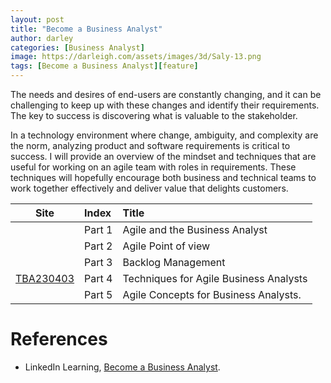 ```yaml
---
layout: post
title: "Become a Business Analyst"
author: darley
categories: [Business Analyst]
image: https://darleigh.com/assets/images/3d/Saly-13.png
tags: [Become a Business Analyst][feature]
---
```

The needs and desires of end-users are constantly changing, and it can be challenging to keep up with these changes and identify their requirements. The key to success is discovering what is valuable to the stakeholder.

In a technology environment where change, ambiguity, and complexity are the norm, analyzing product and software requirements is critical to success. I will provide an overview of the mindset and techniques that are useful for working on an agile team with roles in requirements. These techniques will hopefully encourage both business and technical teams to work together effectively and deliver value that delights customers.

| Site                                              | Index  | Title                                  |
| ------------------------------------------------- | :----- | :------------------------------------- |
|                                                   | Part 1 | Agile and the Business Analyst         |
|                                                   | Part 2 | Agile Point of view                    |
| ![]()                                               | Part 3 | Backlog Management                     |
| [TBA230403](/Techniques-for-Agile-Business-Analyst/) | Part 4 | Techniques for Agile Business Analysts |
|                                                   | Part 5 | Agile Concepts for Business Analysts.  |

# References

- LinkedIn Learning, [Become a Business Analyst](https://www.linkedin.com/learning/paths/become-a-business-analyst).
